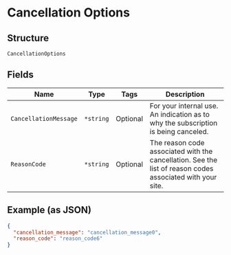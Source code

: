 
# Cancellation Options

## Structure

`CancellationOptions`

## Fields

| Name | Type | Tags | Description |
|  --- | --- | --- | --- |
| `CancellationMessage` | `*string` | Optional | For your internal use. An indication as to why the subscription is being canceled. |
| `ReasonCode` | `*string` | Optional | The reason code associated with the cancellation. See the list of reason codes associated with your site. |

## Example (as JSON)

```json
{
  "cancellation_message": "cancellation_message0",
  "reason_code": "reason_code6"
}
```

